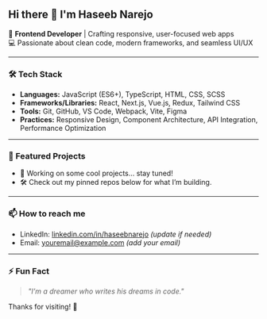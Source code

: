 ## Hi there 👋 I'm Haseeb Narejo

🎯 **Frontend Developer** | Crafting responsive, user-focused web apps  
💻 Passionate about clean code, modern frameworks, and seamless UI/UX

---

### 🛠 Tech Stack

- **Languages:** JavaScript (ES6+), TypeScript, HTML, CSS, SCSS
- **Frameworks/Libraries:** React, Next.js, Vue.js, Redux, Tailwind CSS
- **Tools:** Git, GitHub, VS Code, Webpack, Vite, Figma
- **Practices:** Responsive Design, Component Architecture, API Integration, Performance Optimization

---

### 📂 Featured Projects

- 🚧 Working on some cool projects... stay tuned!
- 🛠 Check out my pinned repos below for what I’m building.

---

### 📫 How to reach me

- LinkedIn: [linkedin.com/in/haseebnarejo](https://linkedin.com/in/haseebnarejo) *(update if needed)*  
- Email: [youremail@example.com](mailto:youremail@example.com) *(add your email)*  

---

### ⚡ Fun Fact

> _"I’m a dreamer who writes his dreams in code."_  

Thanks for visiting! 🌟
